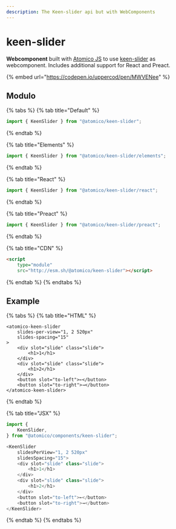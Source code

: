 ```yaml
---
description: The Keen-slider api but with WebComponents
---
```


# keen-slider

**Webcomponent** built with [Atomico JS](https://atomicojs.dev/) to use [keen-slider](https://keen-slider.io/) as webcomponent. Includes additional support for React and Preact.

{% embed url="https://codepen.io/uppercod/pen/MWVENee" %}

## Modulo

{% tabs %}
{% tab title="Default" %}
```javascript
import { KeenSlider } from "@atomico/keen-slider";
```
{% endtab %}

{% tab title="Elements" %}
```javascript
import { KeenSlider } from "@atomico/keen-slider/elements";
```
{% endtab %}

{% tab title="React" %}
```javascript
import { KeenSlider } from "@atomico/keen-slider/react";
```
{% endtab %}

{% tab title="Preact" %}
```javascript
import { KeenSlider } from "@atomico/keen-slider/preact";
```
{% endtab %}

{% tab title="CDN" %}
```html
<script 
    type="module" 
    src="http://esm.sh/@atomico/keen-slider"></script>
```
{% endtab %}
{% endtabs %}

## Example

{% tabs %}
{% tab title="HTML" %}
```markup
<atomico-keen-slider
    slides-per-view="1, 2 520px"
    slides-spacing="15"
>
    <div slot="slide" class="slide">
        <h1>1</h1>
    </div>
    <div slot="slide" class="slide">
        <h1>2</h1>
    </div>
    <button slot="to-left">←</button>
    <button slot="to-right">→</button>
</atomico-keen-slider>

```
{% endtab %}

{% tab title="JSX" %}
```javascript
import {
    KeenSlider,
} from "@atomico/components/keen-slider";

<KeenSlider
    slidesPerView="1, 2 520px"
    slidesSpacing="15">
    <div slot="slide" class="slide">
        <h1>1</h1>
    </div>
    <div slot="slide" class="slide">
        <h1>2</h1>
    </div>
    <button slot="to-left">←</button>
    <button slot="to-right">→</button>
</KeenSlider>

```
{% endtab %}
{% endtabs %}
